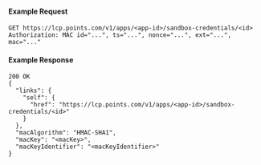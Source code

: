 #### Example Request

    GET https://lcp.points.com/v1/apps/<app-id>/sandbox-credentials/<id>
    Authorization: MAC id="...", ts="...", nonce="...", ext="...", mac="..."

#### Example Response

    200 OK
    {
      "links": {
        "self": {
          "href": "https://lcp.points.com/v1/apps/<app-id>/sandbox-credentials/<id>"
        }
      },
      "macAlgorithm": "HMAC-SHA1",
      "macKey": "<macKey>",
      "macKeyIdentifier": "<macKeyIdentifier>"
    }
